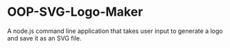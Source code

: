 # OOP-SVG-Logo-Maker
A node.js command line application that takes user input to generate a logo and save it as an SVG file.
